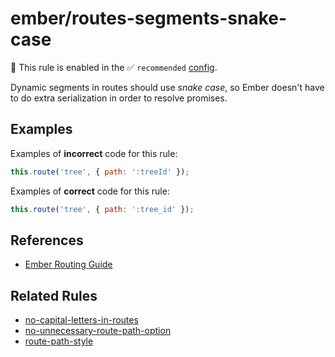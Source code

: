 # ember/routes-segments-snake-case

💼 This rule is enabled in the ✅ `recommended` [config](https://github.com/ember-cli/eslint-plugin-ember#-configurations).

<!-- end auto-generated rule header -->

Dynamic segments in routes should use _snake case_, so Ember doesn't have to do extra serialization in order to resolve promises.

## Examples

Examples of **incorrect** code for this rule:

```js
this.route('tree', { path: ':treeId' });
```

Examples of **correct** code for this rule:

```js
this.route('tree', { path: ':tree_id' });
```

## References

- [Ember Routing Guide](https://guides.emberjs.com/release/routing/)

## Related Rules

- [no-capital-letters-in-routes](no-capital-letters-in-routes.md)
- [no-unnecessary-route-path-option](no-unnecessary-route-path-option.md)
- [route-path-style](route-path-style.md)
